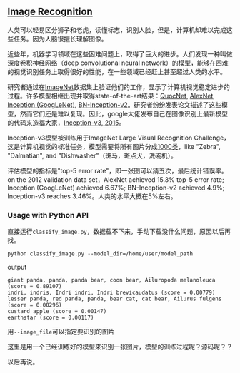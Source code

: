 ## [Image Recognition](https://www.tensorflow.org/tutorials/image_recognition)

人类可以轻易区分狮子和老虎，读懂标志，识别人脸，但是，计算机却难以完成这些任务。因为人脑很擅长理解图像。

近些年，机器学习领域在这些困难问题上，取得了巨大的进步。人们发现一种叫做深度卷积神经网络（deep convolutional neural network）的模型，能够在困难的视觉识别任务上取得很好的性能，在一些领域已经赶上甚至超过人类的水平。

研究者通过在[ImageNet](http://www.image-net.org/)数据集上验证他们的工作，显示了计算机视觉稳定进步的过程。许多模型相继出现并取得state-of-the-art结果：[QuocNet](https://static.googleusercontent.com/media/research.google.com/en//archive/unsupervised_icml2012.pdf), [AlexNet](https://www.cs.toronto.edu/~fritz/absps/imagenet.pdf), [Inception (GoogLeNet)](https://arxiv.org/abs/1409.4842), [BN-Inception-v2](https://arxiv.org/abs/1502.03167)。研究者纷纷发表论文描述了这些模型，然而它们还是难以复现。因此，google大佬发布自己在图像识别上最新模型的代码来造福大家，[Inception-v3, 2015](https://arxiv.org/abs/1512.00567)。

Inception-v3模型被训练用于ImageNet Large Visual Recognition Challenge，这是计算机视觉的标准任务，模型需要将所有图片分成[1000类](http://image-net.org/challenges/LSVRC/2014/browse-synsets)，like "Zebra", "Dalmatian", and "Dishwasher"（斑马，斑点犬，洗碗机）。

评估模型的指标是"top-5 error rate"，即一张图可以猜五次，最后统计错误率。on the 2012 validation data set，AlexNet achieved 15.3% top-5 error rate; Inception (GoogLeNet) achieved 6.67%; BN-Inception-v2 achieved 4.9%; Inception-v3 reaches 3.46%。人类的水平大概在5%左右。

### Usage with Python API

直接运行```classify_image.py```，数据载不下来，手动下载没什么问题，原因以后再找。

```
python classify_image.py --model_dir=/home/user/model_path
```

output
```
giant panda, panda, panda bear, coon bear, Ailuropoda melanoleuca (score = 0.89107)
indri, indris, Indri indri, Indri brevicaudatus (score = 0.00779)
lesser panda, red panda, panda, bear cat, cat bear, Ailurus fulgens (score = 0.00296)
custard apple (score = 0.00147)
earthstar (score = 0.00117)
```

用```--image_file```可以指定要识别的图片

这里是用一个已经训练好的模型来识别一张图片，模型的训练过程呢？源码呢？？

以后再说。
